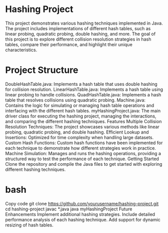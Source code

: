 # Hashing Project
This project demonstrates various hashing techniques implemented in Java. The project includes implementations of different hash tables, such as linear probing, quadratic probing, double hashing, and more. The goal of this project is to explore different collision resolution strategies in hash tables, compare their performance, and highlight their unique characteristics.

# Project Structure
DoubleHashTable.java: Implements a hash table that uses double hashing for collision resolution.
LinearHashTable.java: Implements a hash table using linear probing to handle collisions.
QuadHashTable.java: Implements a hash table that resolves collisions using quadratic probing.
Machine.java: Contains the logic for simulating or managing hash table operations and interfacing with the different hash tables.
myHashingProject.java: The main driver class for executing the hashing project, managing the interactions, and comparing the different hashing techniques.
Features
Multiple Collision Resolution Techniques: The project showcases various methods like linear probing, quadratic probing, and double hashing.
Efficient Lookup and Insertions: Optimized for time complexity when handling large datasets.
Custom Hash Functions: Custom hash functions have been implemented for each technique to demonstrate how different strategies work in practice.
Machine Simulation: Manages and runs the hashing operations, providing a structured way to test the performance of each technique.
Getting Started
Clone the repository and compile the Java files to get started with exploring different hashing techniques.

# bash
Copy code
git clone https://github.com/yourusername/hashing-project.git
cd hashing-project
javac *.java
java myHashingProject
Future Enhancements
Implement additional hashing strategies.
Include detailed performance analysis of each hashing technique.
Add support for dynamic resizing of hash tables.
